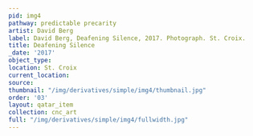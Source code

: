 ```yaml
---
pid: img4
pathway: predictable precarity
artist: David Berg
label: David Berg, Deafening Silence, 2017. Photograph. St. Croix.
title: Deafening Silence
_date: '2017'
object_type: 
location: St. Croix
current_location: 
source: 
thumbnail: "/img/derivatives/simple/img4/thumbnail.jpg"
order: '03'
layout: qatar_item
collection: cnc_art
full: "/img/derivatives/simple/img4/fullwidth.jpg"
---
```

